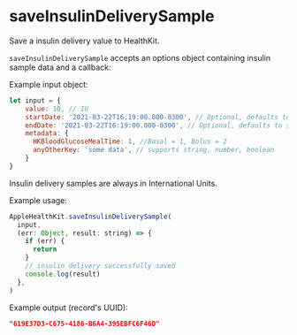 # saveInsulinDeliverySample

Save a insulin delivery value to HealthKit.

`saveInsulinDeliverySample` accepts an options object containing insulin sample data and a callback:

Example input object:

```javascript
let input = {
    value: 10, // IU
    startDate: '2021-03-22T16:19:00.000-0300', // Optional, defaults to now
    endDate: '2021-03-22T16:19:00.000-0300', // Optional, defaults to startDate
    metadata: {
      HKBloodGlucoseMealTime: 1, //Basal = 1, Bolus = 2
      anyOtherKey: 'some data', // supports string, number, boolean
    }
}
```

Insulin delivery samples are always in International Units.

Example usage:

```javascript
AppleHealthKit.saveInsulinDeliverySample(
  input,
  (err: Object, result: string) => {
    if (err) {
      return
    }
    // insulin delivery successfully saved
    console.log(result)
  },
)
```

Example output (record's UUID):

```json
"619E37D3-C675-4186-B6A4-395EBFC6F46D"
```
